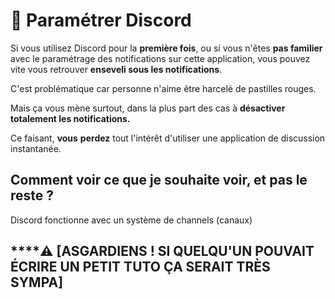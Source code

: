# 📱 Paramétrer Discord

Si vous utilisez Discord pour la **première fois**, ou si vous n'êtes **pas familier** avec le paramétrage des notifications sur cette application, vous pouvez vite vous retrouver **enseveli sous les notifications**.

C'est problématique car personne n'aime être harcelé de pastilles rouges.

Mais ça vous mène surtout, dans la plus part des cas à **désactiver totalement les notifications.**

Ce faisant, **vous** **perdez** tout l'intérêt d'utiliser une application de discussion instantanée.

## Comment voir ce que je souhaite voir, et pas le reste ?

Discord fonctionne avec un système de channels (canaux)



## ****:warning: **\[ASGARDIENS ! SI QUELQU'UN POUVAIT ÉCRIRE UN PETIT TUTO ÇA SERAIT TRÈS SYMPA]**

